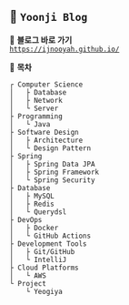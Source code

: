 ## 🧡 `Yoonji Blog`
📎 **블로그 바로 가기**  
[`https://ijnooyah.github.io/`](https://ijnooyah.github.io/)

🎀 **목차**
```
┌ Computer Science
│   ├ Database
│   ├ Network
│   └ Server
├ Programming
│   └ Java
├ Software Design
│   ├ Architecture
│   └ Design Pattern
├ Spring
│   ├ Spring Data JPA
│   ├ Spring Framework
│   └ Spring Security
├ Database
│   ├ MySQL
│   ├ Redis
│   └ Querydsl
├ DevOps
│   ├ Docker
│   └ GitHub Actions
├ Development Tools
│   ├ Git/GitHub
│   └ IntelliJ
├ Cloud Platforms
│   └ AWS
└ Project
    └ Yeogiya
```
